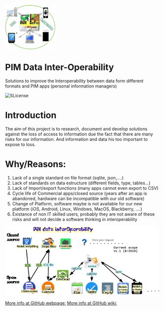  ![icon](docs/resources/Interoperability_proj_logo.png)

PIM Data Inter-Operability
==========
Solutions to improve the Interoperability between data form different formats and PIM apps (personal information managers)

![SLicense](https://img.shields.io/badge/License-GPLv3-red.svg)

# Introduction


The aim of this project is to research, document and develop solutions against the loss of access to information due the fact that 
there are many risks for our information. And information and data his too important to expose to loss.


# Why/Reasons:
1. Lack of a single standard on file format (sqlite, json,....)
2. Lack of standards on data estructure (different fields, type, tables...)
3. Lack of Import/export functions (many apps cannot even export to CSV)
4. Cycle life of Commercial apps/closed source (years after an app is abandoned, hardware can be incompatible with our old software)
5. Change of Platform, software maybe is not available for our new platform (iOS, Android, Linux, Windows, MacOS, Blackberry, ....)
6. Existance of non IT skilled users, probably they are not aware of these risks and will not decide a software thinking in interoperability

 ![icon](docs/resources/Interoperability_apps_diagram.png)
 
 [More info at GitHub webpage:](https://dapgo.github.io/PIM_Data_Interoperability/)
 [More info at GitHub wiki:](https://github.com/dapgo/PIM_Data_Interoperability/wiki)
